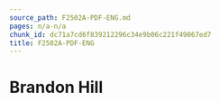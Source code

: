 ```yaml
---
source_path: F2502A-PDF-ENG.md
pages: n/a-n/a
chunk_id: dc71a7cd6f839212296c34e9b06c221f49067ed7
title: F2502A-PDF-ENG
---
```

# Brandon Hill
